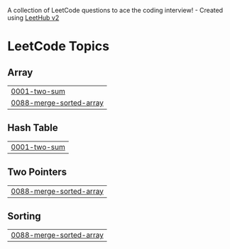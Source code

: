 A collection of LeetCode questions to ace the coding interview! - Created using [LeetHub v2](https://github.com/arunbhardwaj/LeetHub-2.0)
<!---LeetCode Topics Start-->
# LeetCode Topics
## Array
|  |
| ------- |
| [0001-two-sum](https://github.com/Vinay-Yadav01/LeetCode-and-GFG-Solution/tree/master/0001-two-sum) |
| [0088-merge-sorted-array](https://github.com/Vinay-Yadav01/LeetCode-and-GFG-Solution/tree/master/0088-merge-sorted-array) |
## Hash Table
|  |
| ------- |
| [0001-two-sum](https://github.com/Vinay-Yadav01/LeetCode-and-GFG-Solution/tree/master/0001-two-sum) |
## Two Pointers
|  |
| ------- |
| [0088-merge-sorted-array](https://github.com/Vinay-Yadav01/LeetCode-and-GFG-Solution/tree/master/0088-merge-sorted-array) |
## Sorting
|  |
| ------- |
| [0088-merge-sorted-array](https://github.com/Vinay-Yadav01/LeetCode-and-GFG-Solution/tree/master/0088-merge-sorted-array) |
<!---LeetCode Topics End-->